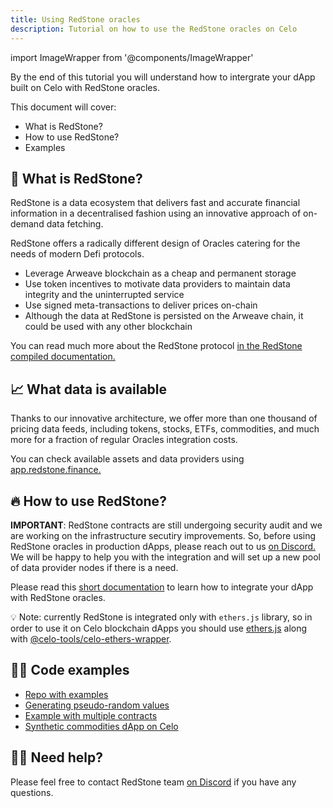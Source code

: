 ```yaml
---
title: Using RedStone oracles
description: Tutorial on how to use the RedStone oracles on Celo
---
```


import ImageWrapper from '@components/ImageWrapper'

By the end of this tutorial you will understand how to intergrate your dApp built on Celo with RedStone oracles.

This document will cover:

- What is RedStone?
- How to use RedStone?
- Examples

## 🚀 What is RedStone?

RedStone is a data ecosystem that delivers fast and accurate financial information in a decentralised fashion using an innovative approach of on-demand data fetching.

RedStone offers a radically different design of Oracles catering for the needs of modern Defi protocols.

- Leverage Arweave blockchain as a cheap and permanent storage
- Use token incentives to motivate data providers to maintain data integrity and the uninterrupted service
- Use signed meta-transactions to deliver prices on-chain
- Although the data at RedStone is persisted on the Arweave chain, it could be used with any other blockchain

You can read much more about the RedStone protocol [in the RedStone compiled documentation.](https://github.com/redstone-finance/redstone-node/blob/main/docs/COMPILED_ORACLE_DOCS.md)

## 📈 What data is available

Thanks to our innovative architecture, we offer more than one thousand of pricing data feeds, including tokens, stocks, ETFs, commodities, and much more for a fraction of regular Oracles integration costs.

You can check available assets and data providers using [app.redstone.finance.](https://app.redstone.finance/)

## 🔥 How to use RedStone?

**IMPORTANT**: RedStone contracts are still undergoing security audit and we are working on the infrastructure secutiry improvements. So, before using RedStone oracles in production dApps, please reach out to us [on Discord.](https://redstone.finance/discord) We will be happy to help you with the integration and will set up a new pool of data provider nodes if there is a need.

Please read this [short documentation](https://github.com/redstone-finance/redstone-evm-connector/blob/master/README.md) to learn how to integrate your dApp with RedStone oracles.

💡 Note: currently RedStone is integrated only with `ethers.js` library, so in order to use it on Celo blockchain dApps you should use [ethers.js](https://docs.ethers.io/v5/) along with [@celo-tools/celo-ethers-wrapper](https://www.npmjs.com/package/@celo-tools/celo-ethers-wrapper).

## 👨‍💻 Code examples

- [Repo with examples](https://github.com/redstone-finance/redstone-evm-connector-examples)
- [Generating pseudo-random values](https://github.com/redstone-finance/redstone-evm-connector-examples/blob/main/contracts/example-pseudo-random.sol)
- [Example with multiple contracts](https://github.com/redstone-finance/redstone-evm-connector-examples/tree/main/contracts/example-proxy-calldata)
- [Synthetic commodities dApp on Celo](https://github.com/redstone-finance/komodo-celo)

## 🙋‍♂️ Need help?

Please feel free to contact RedStone team [on Discord](https://redstone.finance/discord) if you have any questions.
